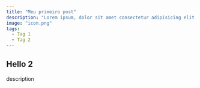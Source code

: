 ```yaml
---
title: "Meu primeiro post"
description: "Lorem ipsum, dolor sit amet consectetur adipisicing elit. Sit aperiam minima odio, dicta est odit harum, officia alias sunt at earum similique cumque eligendi recusandae beatae officiis tenetur reprehenderit deleniti!"
image: "icon.png"
tags:
  - Tag 1
  - Tag 2
---
```


## Hello 2

description